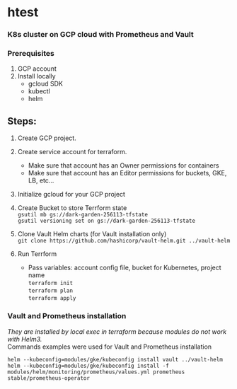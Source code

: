 # htest

### K8s cluster on GCP cloud with Prometheus and Vault

### Prerequisites

1. GCP account
2. Install locally
    * gcloud SDK
    * kubectl
    * helm

## Steps:

1. Create GCP project.
2. Create service account for terraform.
    * Make sure that account has an Owner permissions for containers
    * Make sure that account has an Editor permissions for buckets, GKE, LB, etc...
3. Initialize gcloud for your GCP project
4. Create Bucket to store Terrform state    
`gsutil mb gs://dark-garden-256113-tfstate`    
`gsutil versioning set on gs://dark-garden-256113-tfstate`    

5. Clone Vault Helm charts (for Vault installation only)    
`
git clone https://github.com/hashicorp/vault-helm.git ../vault-helm    
`

6. Run Terrform
    * Pass variables: account config file, bucket for Kubernetes, project name    
`terraform init`   
`terraform plan`   
`terraform apply`   

### Vault and Prometheus installation
_They are installed by local exec in terraform because modules do not work with Helm3._    
Commands examples were used for Vault and Prometheus installation    

`helm --kubeconfig=modules/gke/kubeconfig install vault ../vault-helm`    
`helm --kubeconfig=modules/gke/kubeconfig install -f modules/helm/monitoring/prometheus/values.yml prometheus stable/prometheus-operator`    
